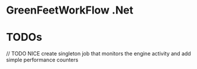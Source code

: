 # GreenFeetWorkFlow .Net



# TODOs

// TODO NICE create singleton job that monitors the engine activity and add simple performance counters


